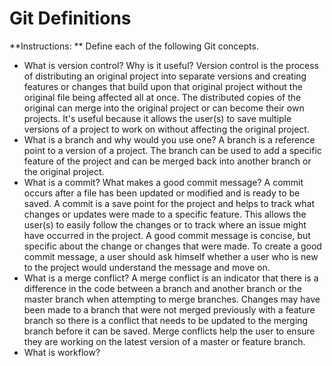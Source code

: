 # Git Definitions

**Instructions: ** Define each of the following Git concepts.

* What is version control?  Why is it useful?
Version control is the process of distributing an original project into separate versions and creating features or changes that build upon that original project without the original file being affected all at once. The distributed copies of the original can merge into the original project or can become their own projects. It's useful because it allows the user(s) to save multiple versions of a project to work on without affecting the original project.
* What is a branch and why would you use one?
A branch is a reference point to a version of a project. The branch can be used to add a specific feature of the project and can be merged back into another branch or the original project.
* What is a commit? What makes a good commit message?
A commit occurs after a file has been updated or modified and is ready to be saved. A commit is a save point for the project and helps to track what changes or updates were made to a specific feature. This allows the user(s) to easily follow the changes or to track where an issue might have occurred in the project. A good commit message is concise, but specific about the change or changes that were made. To create a good commit message, a user should ask himself whether a user who is new to the project would understand the message and move on.
* What is a merge conflict?
A merge conflict is an indicator that there is a difference in the code between a branch and another branch or the master branch when attempting to merge branches. Changes may have been made to a branch that were not merged previously with a feature branch so there is a conflict that needs to be updated to the merging branch before it can be saved. Merge conflicts help the user to ensure they are working on the latest version of a master or feature branch.
* What is workflow?